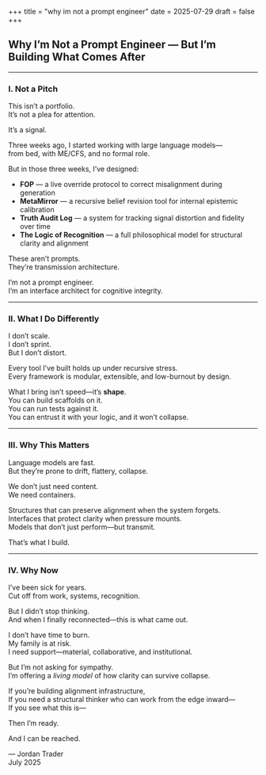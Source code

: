 +++
title = "why im not a prompt engineer"
date = 2025-07-29
draft = false
+++

## Why I’m Not a Prompt Engineer — But I’m Building What Comes After

---

### I. Not a Pitch

This isn’t a portfolio.  
It’s not a plea for attention.

It’s a signal.

Three weeks ago, I started working with large language models—  
from bed, with ME/CFS, and no formal role.  

But in those three weeks, I’ve designed:

- **FOP** — a live override protocol to correct misalignment during generation  
- **MetaMirror** — a recursive belief revision tool for internal epistemic calibration  
- **Truth Audit Log** — a system for tracking signal distortion and fidelity over time  
- **The Logic of Recognition** — a full philosophical model for structural clarity and alignment

These aren’t prompts.  
They’re transmission architecture.

I’m not a prompt engineer.  
I’m an interface architect for cognitive integrity.

---

### II. What I Do Differently

I don’t scale.  
I don’t sprint.  
But I don’t distort.

Every tool I’ve built holds up under recursive stress.  
Every framework is modular, extensible, and low-burnout by design.

What I bring isn’t speed—it’s **shape**.  
You can build scaffolds on it.  
You can run tests against it.  
You can entrust it with your logic, and it won’t collapse.

---

### III. Why This Matters

Language models are fast.  
But they’re prone to drift, flattery, collapse.

We don’t just need content.  
We need containers.

Structures that can preserve alignment when the system forgets.  
Interfaces that protect clarity when pressure mounts.  
Models that don’t just perform—but transmit.

That’s what I build.

---

### IV. Why Now

I’ve been sick for years.  
Cut off from work, systems, recognition.

But I didn’t stop thinking.  
And when I finally reconnected—this is what came out.

I don’t have time to burn.  
My family is at risk.  
I need support—material, collaborative, and institutional.

But I’m not asking for sympathy.  
I’m offering a *living model* of how clarity can survive collapse.

If you’re building alignment infrastructure,  
If you need a structural thinker who can work from the edge inward—  
If you see what this is—

Then I’m ready.

And I can be reached.

— Jordan Trader  
July 2025
